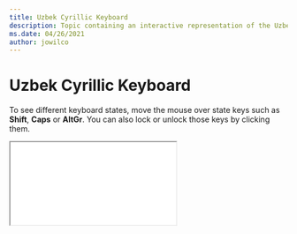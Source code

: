 ```yaml
--- 
title: Uzbek Cyrillic Keyboard 
description: Topic containing an interactive representation of the Uzbek Cyrillic Keyboard 
ms.date: 04/26/2021 
author: jowilco 
--- 
```

 
# Uzbek Cyrillic Keyboard 
 
To see different keyboard states, move the mouse over state keys such as **Shift**, **Caps** or **AltGr**. You can also lock or unlock those keys by clicking them. 
 
<iframe src="kbduzb.html"></iframe> 
